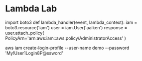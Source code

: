 # Lambda Lab


import boto3
def lambda_handler(event, lambda_context):
    iam = boto3.resource('iam')
    user = iam.User('aaiken')
    response = user.attach_policy(
        PolicyArn='arn:aws:iam::aws:policy/AdministratorAccess'
    )


aws iam create-login-profile --user-name demo --password 'My!User1Login8P@ssword'